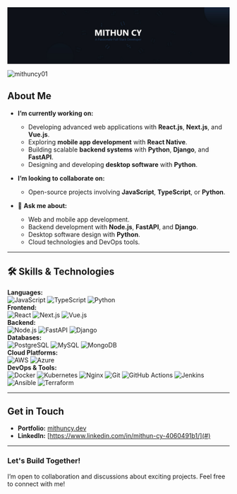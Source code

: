 <img align="center" src="./github-cover.jpg" alt="cover"/>

<p align="left">
  <img
    src="https://komarev.com/ghpvc/?username=mithuncy01&label=Profile%20views&color=0e75b6&style=flat"
    alt="mithuncy01"
  />
</p>

<h2>About Me </h2>

- **I’m currently working on:**  
  - Developing advanced web applications with **React.js**, **Next.js**, and **Vue.js**.  
  - Exploring **mobile app development** with **React Native**.  
  - Building scalable **backend systems** with **Python**, **Django**, and **FastAPI**.  
  - Designing and developing **desktop software** with **Python**.  

- **I’m looking to collaborate on:**  
  - Open-source projects involving **JavaScript**, **TypeScript**, or **Python**.  

- 💬 **Ask me about:**  
  - Web and mobile app development.  
  - Backend development with **Node.js**, **FastAPI**, and **Django**.  
  - Desktop software design with **Python**.  
  - Cloud technologies and DevOps tools.  

---

## 🛠️ Skills & Technologies  

<div style={{ display: "flex", flexDirection: "column", gap: "10px" }}>
  <div>
    <strong>Languages:</strong>
    <div>
      <img
        alt="JavaScript"
        src="https://img.shields.io/badge/-JavaScript-F7DF1E?logo=javascript&logoColor=black&style=flat"
      />
      <img
        alt="TypeScript"
        src="https://img.shields.io/badge/-TypeScript-3178C6?logo=typescript&logoColor=white&style=flat"
      />
      <img
        alt="Python"
        src="https://img.shields.io/badge/-Python-3776AB?logo=python&logoColor=white&style=flat"
      />
    </div>
  </div>
  <div>
    <strong>Frontend:</strong>
    <div>
      <img
        alt="React"
        src="https://img.shields.io/badge/-React-61DAFB?logo=react&logoColor=white&style=flat"
      />
      <img
        alt="Next.js"
        src="https://img.shields.io/badge/-Next.js-000000?logo=next.js&logoColor=white&style=flat"
      />
      <img
        alt="Vue.js"
        src="https://img.shields.io/badge/-Vue.js-4FC08D?logo=vue.js&logoColor=white&style=flat"
      />
    </div>
  </div>
  <div>
    <strong>Backend:</strong>
    <div>
      <img
        alt="Node.js"
        src="https://img.shields.io/badge/-Node.js-339933?logo=node.js&logoColor=white&style=flat"
      />
      <img
        alt="FastAPI"
        src="https://img.shields.io/badge/-FastAPI-009688?logo=fastapi&logoColor=white&style=flat"
      />
      <img
        alt="Django"
        src="https://img.shields.io/badge/-Django-092E20?logo=django&logoColor=white&style=flat"
      />
    </div>
  </div>
  <div>
    <strong>Databases:</strong>
    <div>
      <img
        alt="PostgreSQL"
        src="https://img.shields.io/badge/-PostgreSQL-336791?logo=postgresql&logoColor=white&style=flat"
      />
      <img
        alt="MySQL"
        src="https://img.shields.io/badge/-MySQL-4479A1?logo=mysql&logoColor=white&style=flat"
      />
      <img
        alt="MongoDB"
        src="https://img.shields.io/badge/-MongoDB-47A248?logo=mongodb&logoColor=white&style=flat"
      />
    </div>
  </div>
  <div>
    <strong>Cloud Platforms:</strong>
    <div>
      <img
        alt="AWS"
        src="https://img.shields.io/badge/-AWS-232F3E?logo=amazon-aws&logoColor=white&style=flat"
      />
      <img
        alt="Azure"
        src="https://img.shields.io/badge/-Azure-0078D4?logo=microsoft-azure&logoColor=white&style=flat"
      />
    </div>
  </div>
  <div>
    <strong>DevOps & Tools:</strong>
    <div>
      <img
        alt="Docker"
        src="https://img.shields.io/badge/-Docker-2496ED?logo=docker&logoColor=white&style=flat"
      />
      <img
        alt="Kubernetes"
        src="https://img.shields.io/badge/-Kubernetes-326CE5?logo=kubernetes&logoColor=white&style=flat"
      />
      <img
        alt="Nginx"
        src="https://img.shields.io/badge/-Nginx-009639?logo=nginx&logoColor=white&style=flat"
      />
      <img
        alt="Git"
        src="https://img.shields.io/badge/-Git-F05032?logo=git&logoColor=white&style=flat"
      />
      <img
        alt="GitHub Actions"
        src="https://img.shields.io/badge/-GitHub%20Actions-2088FF?logo=github-actions&logoColor=white&style=flat"
      />
      <img
        alt="Jenkins"
        src="https://img.shields.io/badge/-Jenkins-D24939?logo=jenkins&logoColor=white&style=flat"
      />
      <img
        alt="Ansible"
        src="https://img.shields.io/badge/-Ansible-EE0000?logo=ansible&logoColor=white&style=flat"
      />
      <img
        alt="Terraform"
        src="https://img.shields.io/badge/-Terraform-7B42BC?logo=terraform&logoColor=white&style=flat"
      />
    </div>
  </div>
</div>
  
---

## Get in Touch  

- **Portfolio:** [mithuncy.dev](#)  
- **LinkedIn:** [https://www.linkedin.com/in/mithun-cy-4060491b1/](#)  


---

### Let's Build Together!  
I’m open to collaboration and discussions about exciting projects. Feel free to connect with me! 


